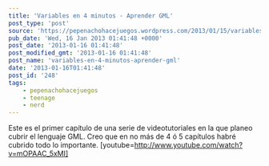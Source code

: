 ```yaml
---
title: 'Variables en 4 minutos - Aprender GML'
post_type: 'post'
source: 'https://pepenachohacejuegos.wordpress.com/2013/01/15/variables-en-4-minutos-aprender-gml/'
pub_date: 'Wed, 16 Jan 2013 01:41:48 +0000'
post_date: '2013-01-16 01:41:48'
post_modified_gmt: '2013-01-16 01:41:48'
post_name: 'variables-en-4-minutos-aprender-gml'
date: '2013-01-16T01:41:48'
post_id: '248'
tags:
    - pepenachohacejuegos
    - teenage
    - nerd
---
```

Este es el primer capítulo de una serie de videotutoriales en la que planeo cubrir el lenguaje GML. Creo que en no más de 4 ó 5 capítulos habré cubrido todo lo importante.
[youtube=http://www.youtube.com/watch?v=mOPAAC_5xMI]